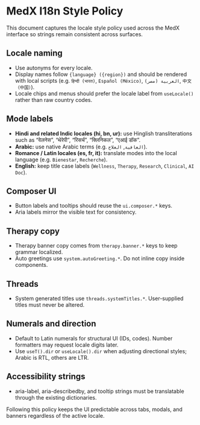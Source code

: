 # MedX I18n Style Policy

This document captures the locale style policy used across the MedX interface so strings remain consistent across surfaces.

## Locale naming

- Use autonyms for every locale.
- Display names follow `{language} ({region})` and should be rendered with local scripts (e.g. `हिन्दी (भारत)`, `Español (México)`, `العربية (مصر)`, `中文（中国）`).
- Locale chips and menus should prefer the locale label from `useLocale()` rather than raw country codes.

## Mode labels

- **Hindi and related Indic locales (hi, bn, ur):** use Hinglish transliterations such as “वेलनेस”, “थेरेपी”, “रिसर्च”, “क्लिनिकल”, “एआई डॉक”.
- **Arabic:** use native Arabic terms (e.g. `العافية`, `العلاج`).
- **Romance / Latin locales (es, fr, it):** translate modes into the local language (e.g. `Bienestar`, `Recherche`).
- **English:** keep title case labels (`Wellness`, `Therapy`, `Research`, `Clinical`, `AI Doc`).

## Composer UI

- Button labels and tooltips should reuse the `ui.composer.*` keys.
- Aria labels mirror the visible text for consistency.

## Therapy copy

- Therapy banner copy comes from `therapy.banner.*` keys to keep grammar localized.
- Auto greetings use `system.autoGreeting.*`. Do not inline copy inside components.

## Threads

- System generated titles use `threads.systemTitles.*`. User-supplied titles must never be altered.

## Numerals and direction

- Default to Latin numerals for structural UI (IDs, codes). Number formatters may request locale digits later.
- Use `useT().dir` or `useLocale().dir` when adjusting directional styles; Arabic is RTL, others are LTR.

## Accessibility strings

- aria-label, aria-describedby, and tooltip strings must be translatable through the existing dictionaries.

Following this policy keeps the UI predictable across tabs, modals, and banners regardless of the active locale.
